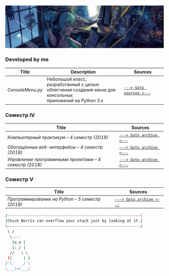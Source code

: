 ![](./pictures/header_picture.png)

### Developed by me

Title | Description | Sources
 ------------ | ------------- | -------------
_ConsoleMenu.py_ | Небольшой класс, разработанный с целью <br> облегчения создания меню для консольных <br> приложений на Python 3.x | [```---> Goto sources <---```](https://github.com/EgorAlmikeev/ConsoleMenu.py)
 
### Семестр IV

Title | Sources
------------ | -------------
_Компьютерный практикум – 4 семестр (2018)_ | [```---> Goto archive <---```](./sem4/computer_practice.md)
_Обогащённые веб-интерфейсы – 4 семестр (2018)_ | [```---> Goto archive <---```](./sem4/web_interfaces.md)
_Управление программными проектами – 4 семестр (2018)_ | [```---> Goto archive <---```](./sem4/project_managing.md)

### Семестр V

Title | Sources
------------ | -------------
_Программирование на Python – 5 семестр (2018)_ | [```---> Goto archive <---```](./sem5/python_programming.md)


```bash
/-----------------------------------------------------------\
|Chuck Norris can overflow your stack just by looking at it.|
\-----------------------------------------------------------/
 \ /
  \.--.
   |o_o |
   |:_/ |
  //   \ \
 (|     | )
/'\_   _/`\
\___)=(___/ 

```
